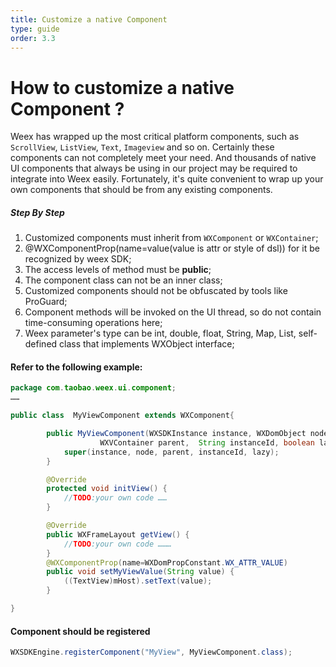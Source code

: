 ```yaml
---
title: Customize a native Component
type: guide
order: 3.3
---
```


# How to customize a native Component ?

Weex has wrapped up the most critical platform components, such as `ScrollView`, `ListView`, `Text`, `Imageview` and so on. Certainly these components can not completely meet your need. And  thousands of native UI components that always be using in our project may be required to integrate into Weex easily. Fortunately, it's quite convenient to wrap up your own components that should be from any existing components.

##### Step By Step
 
1. Customized components must inherit from `WXComponent` or `WXContainer`;
2. @WXComponentProp(name=value(value is attr or style of dsl)) for it be recognized by weex SDK;
3. The access levels of method must be **public**;
4. The component class can not be an inner class;
5. Customized components should not be obfuscated by tools like ProGuard;
6. Component methods will be invoked on the UI thread, so do not contain time-consuming operations here;  
7. Weex parameter's type can be int, double, float, String, Map, List, self-defined class that implements WXObject interface;


#### Refer to the following example: 

```java
package com.taobao.weex.ui.component;
……

public class  MyViewComponent extends WXComponent{

        public MyViewComponent(WXSDKInstance instance, WXDomObject node, 
                    WXVContainer parent,  String instanceId, boolean lazy) {                
            super(instance, node, parent, instanceId, lazy);
        }

        @Override
        protected void initView() {
            //TODO:your own code ……
        }

        @Override
        public WXFrameLayout getView() {
            //TODO:your own code ………        
        }
        @WXComponentProp(name=WXDomPropConstant.WX_ATTR_VALUE)
        public void setMyViewValue(String value) {
            ((TextView)mHost).setText(value);
        }

}
```
#### Component should be registered 

```java
WXSDKEngine.registerComponent("MyView", MyViewComponent.class);
```  	
	  	

